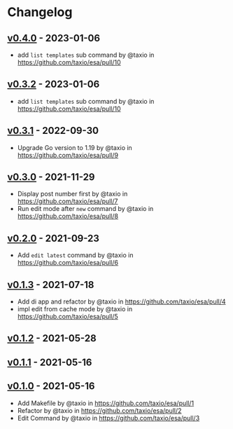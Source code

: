 # Changelog

## [v0.4.0](https://github.com/taxio/esa/compare/v0.3.1...v0.4.0) - 2023-01-06
- add `list templates` sub command by @taxio in https://github.com/taxio/esa/pull/10

## [v0.3.2](https://github.com/taxio/esa/compare/v0.3.1...v0.3.2) - 2023-01-06
- add `list templates` sub command by @taxio in https://github.com/taxio/esa/pull/10

## [v0.3.1](https://github.com/taxio/esa/compare/v0.3.0...v0.3.1) - 2022-09-30
- Upgrade Go version to 1.19 by @taxio in https://github.com/taxio/esa/pull/9

## [v0.3.0](https://github.com/taxio/esa/compare/v0.2.0...v0.3.0) - 2021-11-29
- Display post number first by @taxio in https://github.com/taxio/esa/pull/7
- Run edit mode after `new` command by @taxio in https://github.com/taxio/esa/pull/8

## [v0.2.0](https://github.com/taxio/esa/compare/v0.1.3...v0.2.0) - 2021-09-23
- Add `edit latest` command by @taxio in https://github.com/taxio/esa/pull/6

## [v0.1.3](https://github.com/taxio/esa/compare/v0.1.2...v0.1.3) - 2021-07-18
- Add di app and refactor by @taxio in https://github.com/taxio/esa/pull/4
- impl edit from cache mode by @taxio in https://github.com/taxio/esa/pull/5

## [v0.1.2](https://github.com/taxio/esa/compare/v0.1.1...v0.1.2) - 2021-05-28

## [v0.1.1](https://github.com/taxio/esa/compare/v0.1.0...v0.1.1) - 2021-05-16

## [v0.1.0](https://github.com/taxio/esa/commits/v0.1.0) - 2021-05-16
- Add Makefile by @taxio in https://github.com/taxio/esa/pull/1
- Refactor by @taxio in https://github.com/taxio/esa/pull/2
- Edit Command by @taxio in https://github.com/taxio/esa/pull/3
